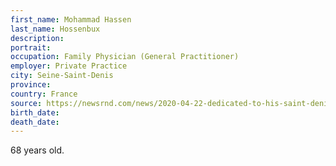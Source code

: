 ```yaml
---
first_name: Mohammad Hassen
last_name: Hossenbux
description: 
portrait: 
occupation: Family Physician (General Practitioner)
employer: Private Practice
city: Seine-Saint-Denis
province: 
country: France
source: https://newsrnd.com/news/2020-04-22-dedicated-to-his-saint-denis-patients--%22doctor-hossenbux%22--new-victim-of-the-coronavirus.SkO-GNCdL.html
birth_date: 
death_date: 
---
```


68 years old.